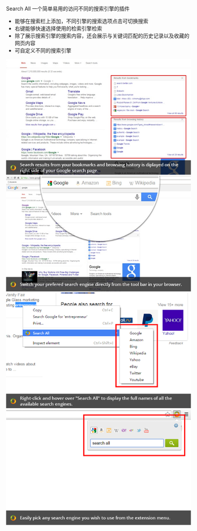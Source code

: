 Search All 一个简单易用的访问不同的搜索引擎的插件

<!-- feature -->

- 能够在搜索栏上添加，不同引擎的搜索选项点击可切换搜索
- 右键能够快速选择使用的检索引擎检索
- 除了展示搜索引擎的搜索内容，还会展示与关键词匹配的历史记录以及收藏的网页内容
- 可自定义不同的搜索引擎

<!-- gallery -->

![feature-1](./assets/feature-1.jpg)
![feature-2](assets/feature-2.jpg)
![feature-3](assets/feature-3.png)
![feature-4](assets/feature-4.png)